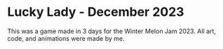 # Lucky Lady - December 2023
This was a game made in 3 days for the Winter Melon Jam 2023. All art, code, and animations were made by me.

